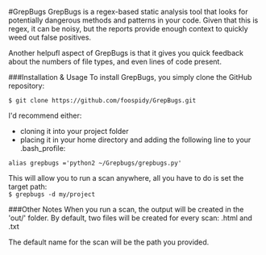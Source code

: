 #GrepBugs
GrepBugs is a regex-based static analysis tool that looks for potentially dangerous methods and patterns in your code. Given that this is regex, it can be noisy, but the reports provide enough context to quickly weed out false positives. 

Another helpufl aspect of GrepBugs is that it gives you quick feedback about the numbers of file types, and even lines of code present.

###Installation & Usage
To install GrepBugs, you simply clone the GitHub repository:

`$ git clone https://github.com/foospidy/GrepBugs.git`

I'd recommend either:

* cloning it into your project folder
* placing it in your home directory and adding the following line to your .bash_profile:

`alias grepbugs ='python2 ~/Grepbugs/grepbugs.py'`

This will allow you to run a scan anywhere, all you have to do is set the target path:  
`$ grepbugs -d my/project`

###Other Notes
When you run a scan, the output will be created in the 'out/' folder. By default, two files will be created for every scan: .html and .txt

The default name for the scan will be the path you provided. 